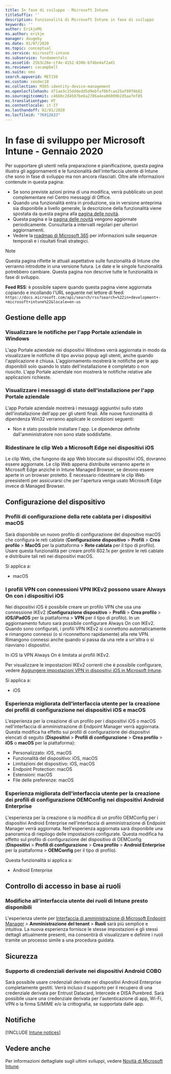 ```yaml
---
title: In fase di sviluppo - Microsoft Intune
titleSuffix: ''
description: Funzionalità di Microsoft Intune in fase di sviluppo
keywords: ''
author: ErikjeMS
ms.author: erikje
manager: dougeby
ms.date: 01/07/2020
ms.topic: conceptual
ms.service: microsoft-intune
ms.subservice: fundamentals
ms.assetid: 25b3c26e-cf4e-4152-8306-bf4be4af2ad1
ms.reviewer: cacampbell
ms.suite: ems
search.appverid: MET150
ms.custom: seodec18
ms.collection: M365-identity-device-management
ms.openlocfilehash: d71ae3c15dddedd5d9ebfaf06fcae25af89f6b82
ms.sourcegitcommit: c46b0c2d4507be6a2786a4ea06009b2d5aafef85
ms.translationtype: HT
ms.contentlocale: it-IT
ms.lasthandoff: 02/01/2020
ms.locfileid: "76912633"
---
```

# <a name="in-development-for-microsoft-intune---january-2020"></a>In fase di sviluppo per Microsoft Intune - Gennaio 2020

Per supportare gli utenti nella preparazione e pianificazione, questa pagina illustra gli aggiornamenti e le funzionalità dell'interfaccia utente di Intune che sono in fase di sviluppo ma non ancora rilasciati. Oltre alle informazioni contenute in questa pagina: 

- Se sono previste azioni prima di una modifica, verrà pubblicato un post complementare nel Centro messaggi di Office.
- Quando una funzionalità entra in produzione, sia in versione anteprima sia disponibile a livello generale, la descrizione della funzionalità viene spostata da questa pagina alla [pagina delle novità](whats-new.md).
- Questa pagina e la [pagina delle novità](whats-new.md) vengono aggiornate periodicamente. Consultarla a intervalli regolari per ulteriori aggiornamenti.
- Vedere la [roadmap di Microsoft 365](https://www.microsoft.com/microsoft-365/roadmap?rtc=2&filters=EMS) per informazioni sulle sequenze temporali e i risultati finali strategici.

> [!NOTE]
> Questa pagina riflette le attuali aspettative sulle funzionalità di Intune che verranno introdotte in una versione futura. Le date e le singole funzionalità potrebbero cambiare. Questa pagina non descrive tutte le funzionalità in fase di sviluppo.

**Feed RSS**: è possibile sapere quando questa pagina viene aggiornata copiando e incollando l'URL seguente nel lettore di feed: `https://docs.microsoft.com/api/search/rss?search=%22in+development+-+microsoft+intune%22&locale=en-us`

<!--
## What's coming to Intune in the Azure portal 
## What's coming to Intune apps
## Notices
-->

<!-- Common categories:  
## App management
## Device configuration
## Device enrollment
## Device management
## Intune apps
## Monitor and troubleshoot
## Role-based access control
## Security

-->
 
<!-- ***********************************************-->
## <a name="app-management"></a>Gestione delle app

### <a name="display-notifications-for-the-company-portal-app-on-windows---1808082----"></a>Visualizzare le notifiche per l'app Portale aziendale in Windows<!-- 1808082  -->
L'app Portale aziendale nei dispositivi Windows verrà aggiornata in modo da visualizzare le notifiche di tipo avviso popup agli utenti, anche quando l'applicazione è chiusa. L'aggiornamento mostrerà le notifiche per le app disponibili solo quando lo stato dell'installazione è completato o non riuscito. L'app Portale aziendale non mostrerà le notifiche relative alle applicazioni richieste. 

### <a name="display-installation-status-messages-for-the-company-portal-app---2514416----"></a>Visualizzare i messaggi di stato dell'installazione per l'app Portale aziendale<!-- 2514416  -->
L'app Portale aziendale mostrerà i messaggi aggiuntivi sullo stato dell'installazione dell'app per gli utenti finali. Alle nuove funzionalità di dipendenza Win32 verranno applicate le condizioni seguenti:
- Non è stato possibile installare l'app. Le dipendenze definite dall'amministratore non sono state soddisfatte.

### <a name="retarget-web-clips-to-microsoft-edge-on-ios-devices---5455276---"></a>Ridestinare le clip Web a Microsoft Edge nei dispositivi iOS<!-- 5455276 -->
Le clip Web, che fungono da app Web bloccate sui dispositivi iOS, dovranno essere aggiornate. Le clip Web appena distribuite verranno aperte in Microsoft Edge anziché in Intune Managed Browser, se devono essere aperte in un browser protetto. È necessario ridestinare le clip Web preesistenti per assicurarsi che per l'apertura venga usato Microsoft Edge invece di Managed Browser. 


<!-- ***********************************************-->
## <a name="device-configuration"></a>Configurazione del dispositivo

### <a name="wired-network-device-configuration-profiles-for-macos-devices---3508686----"></a>Profili di configurazione della rete cablata per i dispositivi macOS<!-- 3508686  -->
Sarà disponibile un nuovo profilo di configurazione del dispositivo macOS che configura le reti cablate (**Configurazione dispositivo** > **Profili** > **Crea profilo** > **MacOS** per la piattaforma > **Rete cablata** per il tipo di profilo). Usare questa funzionalità per creare profili 802.1x per gestire le reti cablate e distribuire tali reti nei dispositivi macOS.

Si applica a:
- macOS

### <a name="vpn-profiles-with-ikev2-vpn-connections-can-use-always-on-with-ios-devices----1947932-idready---"></a>I profili VPN con connessioni VPN IKEv2 possono usare Always On con i dispositivi iOS <!-- 1947932 idready -->
Nei dispositivi iOS è possibile creare un profilo VPN che usa una connessione IKEv2 (**Configurazione dispositivo** > **Profili** > **Crea profilo** > **iOS/iPadOS** per la piattaforma > **VPN** per il tipo di profilo). In un aggiornamento futuro sarà possibile configurare Always On con IKEv2. Quando sono configurati, i profili VPN IKEv2 si connettono automaticamente e rimangono connessi (o si riconnettono rapidamente) alla rete VPN. Rimangono connessi anche quando si passa da una rete a un'altra o si riavviano i dispositivi.

In iOS la VPN Always On è limitata ai profili IKEv2.

Per visualizzare le impostazioni IKEv2 correnti che è possibile configurare, vedere [Aggiungere impostazioni VPN in dispositivi iOS in Microsoft Intune](../configuration/vpn-settings-ios.md#ikev2-settings).

Si applica a:
- iOS

### <a name="improved-user-interface-experience-when-creating-configuration-profiles-on-ios-and-macos-devices---5569008-5569039-5569057-5569110-5569116-5569131-5569139-5569153-5859984-idready---"></a>Esperienza migliorata dell'interfaccia utente per la creazione dei profili di configurazione nei dispositivi iOS e macOS<!-- 5569008-5569039-5569057-5569110-5569116-5569131-5569139-5569153-5859984 idready -->
L'esperienza per la creazione di un profilo per i dispositivi iOS o macOS nell'interfaccia di amministrazione di Endpoint Manager verrà aggiornata. Questa modifica ha effetto sui profili di configurazione dei dispositivi elencati di seguito (**Dispositivi** > **Profili di configurazione** > **Crea profilo** > **iOS** o **macOS** per la piattaforma):

- Personalizzato: iOS, macOS
- Funzionalità del dispositivo: iOS, macOS
- Limitazioni del dispositivo: iOS, macOS
- Endpoint Protection: macOS
- Estensioni: macOS
- File delle preferenze: macOS

### <a name="improved-user-interface-experience-when-creating-oemconfig-configuration-profiles-on-android-enterprise-devices---5568645-idready----"></a>Esperienza migliorata dell'interfaccia utente per la creazione dei profili di configurazione OEMConfig nei dispositivi Android Enterprise<!-- 5568645 idready  -->
L'esperienza per la creazione o la modifica di un profilo OEMConfig per i dispositivi Android Enterprise nell'interfaccia di amministrazione di Endpoint Manager verrà aggiornata. Nell'esperienza aggiornata sarà disponibile una panoramica di riepilogo delle impostazioni configurate. Questa modifica ha effetto sul profilo di configurazione del dispositivo di OEMConfig (**Dispositivi** > **Profili di configurazione** > **Crea profilo** > **Android Enterprise** per la piattaforma > **OEMConfig** per il tipo di profilo).

Questa funzionalità si applica a:
- Android Enterprise 

<!-- ***********************************************-->
<!--## Device enrollment-->



<!-- ***********************************************-->
<!--## Device management-->



<!-- ***********************************************-->
<!--## Intune apps-->
 

<!-- ***********************************************-->

<!--
## Monitoring and troubleshooting
-->


<!-- ***********************************************-->
## <a name="role-based-access-control"></a>Controllo di accesso in base ai ruoli

### <a name="intune-roles-user-interface-changes-coming--5801612-idready--"></a>Modifiche all'interfaccia utente dei ruoli di Intune presto disponibili<!--5801612 idready-->
L'esperienza utente per [Interfaccia di amministrazione di Microsoft Endpoint Manager](https://go.microsoft.com/fwlink/?linkid=2109431) > **Amministrazione del tenant** > **Ruoli** sarà più semplice e intuitiva. La nuova esperienza fornisce le stesse impostazioni e gli stessi dettagli attualmente presenti, ma consentirà di visualizzare e definire i ruoli tramite un processo simile a una procedura guidata.


<!-- ***********************************************-->
## <a name="security"></a>Sicurezza

### <a name="derived-credentials-support-on-android-cobo-devices--4839592--"></a>Supporto di credenziali derivate nei dispositivi Android COBO<!--4839592-->
Sarà possibile usare credenziali derivate nei dispositivi Android Enterprise completamente gestiti. Verrà incluso il supporto per il recupero di una credenziale derivata per Entrust Datacard, Intercede e DISA Purebred. Sarà possibile usare una credenziale derivata per l'autenticazione di app, Wi-Fi, VPN o la firma S/MIME e/o la crittografia, se supportata dalle app. 

<!-- ***********************************************-->
## <a name="notices"></a>Notifiche

[!INCLUDE [Intune notices](../includes/intune-notices.md)]

## <a name="see-also"></a>Vedere anche
Per informazioni dettagliate sugli ultimi sviluppi, vedere [Novità di Microsoft Intune](whats-new.md).


